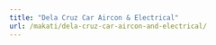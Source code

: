 ```yaml
---
title: "Dela Cruz Car Aircon & Electrical"
url: /makati/dela-cruz-car-aircon-and-electrical/
---
```

